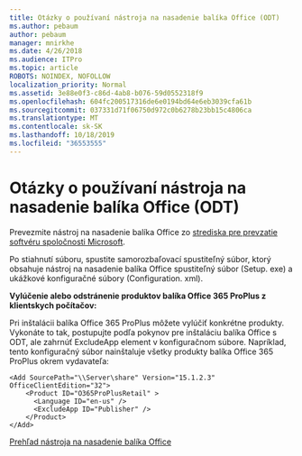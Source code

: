 ```yaml
---
title: Otázky o používaní nástroja na nasadenie balíka Office (ODT)
ms.author: pebaum
author: pebaum
manager: mnirkhe
ms.date: 4/26/2018
ms.audience: ITPro
ms.topic: article
ROBOTS: NOINDEX, NOFOLLOW
localization_priority: Normal
ms.assetid: 3e88e0f3-c86d-4ab8-b076-59d0552318f9
ms.openlocfilehash: 604fc200517316de6e0194bd64e6eb3039cfa61b
ms.sourcegitcommit: 037331d71f06750d972c0b6278b23bb15c4806ca
ms.translationtype: MT
ms.contentlocale: sk-SK
ms.lasthandoff: 10/18/2019
ms.locfileid: "36553555"
---
```

# <a name="questions-about-how-to-use-the-office-deployment-tool-odt"></a>Otázky o používaní nástroja na nasadenie balíka Office (ODT)

Prevezmite nástroj na nasadenie balíka Office zo [strediska pre prevzatie softvéru spoločnosti Microsoft](http://go.microsoft.com/fwlink/p/?LinkID=626065).
  
Po stiahnutí súboru, spustite samorozbaľovací spustiteľný súbor, ktorý obsahuje nástroj na nasadenie balíka Office spustiteľný súbor (Setup. exe) a ukážkové konfiguračné súbory (Configuration. xml).
  
 **Vylúčenie alebo odstránenie produktov balíka Office 365 ProPlus z klientskych počítačov:**
  
Pri inštalácii balíka Office 365 ProPlus môžete vylúčiť konkrétne produkty. Vykonáte to tak, postupujte podľa pokynov pre inštaláciu balíka Office s ODT, ale zahrnúť ExcludeApp element v konfiguračnom súbore. Napríklad, tento konfiguračný súbor nainštaluje všetky produkty balíka Office 365 ProPlus okrem vydavateľa:
  
```
<Add SourcePath="\\Server\share" Version="15.1.2.3" OfficeClientEdition="32">
    <Product ID="O365ProPlusRetail" >
      <Language ID="en-us" />
      <ExcludeApp ID="Publisher" />
    </Product>
</Add>
```

[Prehľad nástroja na nasadenie balíka Office](https://docs.microsoft.com/deployoffice/overview-of-the-office-2016-deployment-tool)
  

